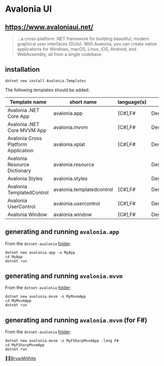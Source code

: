 # Avalonia UI

## <https://www.avaloniaui.net/>

>…a cross-platform .NET framework for building beautiful, modern graphical user interfaces (GUIs). With Avalonia, you can create native applications for Windows, macOS, Linux, iOS, Android, and WebAssembly, all from a single codebase.

## installation

```shell
dotnet new install Avalonia.Templates
```

The following templates should be added:

| Template name | short name | language(s) | tags |
| - | - | - | - |
| Avalonia .NET Core App | avalonia.app | [C#],F# | Desktop/Xaml/Avalonia/|Windows/Linux/macOS |
| Avalonia .NET Core MVVM App | avalonia.mvvm | [C#],F# | Desktop/Xaml/Avalonia/Windows/Linux/macOS |
| Avalonia Cross Platform Application | avalonia.xplat | [C#],F# | Desktop/Xaml/Avalonia/Web/Mobile |
| Avalonia Resource Dictionary | avalonia.resource | | Desktop/Xaml/Avalonia/Windows/Linux/macOS |
| Avalonia Styles | avalonia.styles | | Desktop/Xaml/Avalonia/Windows/Linux/macOS |
| Avalonia TemplatedControl | avalonia.templatedcontrol | [C#],F# | Desktop/Xaml/Avalonia/Windows/Linux/macOS |
| Avalonia UserControl | avalonia.usercontrol | [C#],F# | Desktop/Xaml/Avalonia/Windows/Linux/macOS |
| Avalonia Window | avalonia.window | [C#],F# | Desktop/Xaml/Avalonia/Windows/Linux/macOS |

## generating and running `avalonia.app`

From the `dotnet-avalonia` [folder](../dotnet-avalonia):

```shell
dotnet new avalonia.app -o MyApp
cd MyApp
dotnet run
```

## generating and running `avalonia.mvvm`

From the `dotnet-avalonia` [folder](../dotnet-avalonia):

```shell
dotnet new avalonia.mvvm -o MyMvvmApp
cd MyMvvmApp
dotnet run
```

## generating and running `avalonia.mvvm` (for F#)

From the `dotnet-avalonia` [folder](../dotnet-avalonia):

```shell
dotnet new avalonia.mvvm -o MyFSharpMvvmApp -lang F#
cd MyFSharpMvvmApp
dotnet run
```

🐙🐱[BryanWilhite](https://github.com/BryanWilhite)
